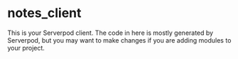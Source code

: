 # notes_client

This is your Serverpod client. The code in here is mostly generated by
Serverpod, but you may want to make changes if you are adding modules to your
project.
